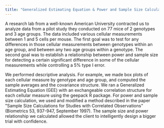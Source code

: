 ```yaml
---
title: "Generalized Estimating Equation & Power and Sample Size Calculation"
---
```


A research lab from a well-known American University contracted us to analyze data from a pilot study they conducted on 77 mice of 2 genotypes and 3 age groups. The data included various cellular measurements between 1 and 5 cells per mouse. The first goal was to test for any differences in those cellular measurements between genotypes within an age group, and between any two age groups within a genotype. The second goal was to establish a relationship between power and sample size for detecting a certain significant difference in some of the cellular measurements while controlling a 5% type I error.

We performed descriptive analysis. For example, we made box plots of each cellular measure by genotype and age group, and computed the sample averages and the covariance structure. We ran a Generalized Estimating Equation (GEE) with an exchangeable correlation structure for each cellular measure using the geepack R package. For power and sample size calculation, we used and modified a method described in the paper "Sample Size Calculations for Studies with Correlated Observations" (Biometrics 53, 937-947, September 1997). The sample size and power relationship we calculated allowed the client to intelligently design a bigger trial with confidence.
